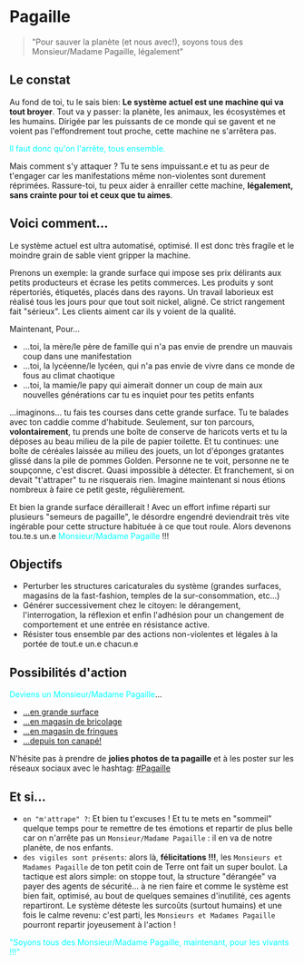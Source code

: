 # Pagaille

> "Pour sauver la planète (et nous avec!), soyons tous des Monsieur/Madame Pagaille, légalement"

## Le constat

Au fond de toi, tu le sais bien: **Le système actuel est une machine qui va tout broyer**. Tout va y passer: la planète, les animaux, les écosystèmes et les humains.
Dirigée par les puissants de ce monde qui se gavent et ne voient pas l'effondrement tout proche, cette machine ne s'arrêtera pas.

<span style="color:cyan">Il faut donc qu'on l'arrête, tous ensemble.</span>

Mais comment s'y attaquer ? Tu te sens impuissant.e et tu as peur de t'engager car les manifestations même non-violentes sont durement réprimées. Rassure-toi, tu peux aider à enrailler cette machine, **légalement, sans crainte pour toi et ceux que tu aimes**.

## Voici comment...

Le système actuel est ultra automatisé, optimisé. Il est donc très fragile et le moindre grain de sable vient gripper la machine.

Prenons un exemple: la grande surface qui impose ses prix délirants aux petits producteurs et écrase les petits commerces. Les produits y sont répertoriés, étiquetés, placés dans des rayons. Un travail laborieux est réalisé tous les jours pour que tout soit nickel, aligné. Ce strict rangement fait "sérieux". Les clients aiment car ils y voient de la qualité.

Maintenant, Pour...
 - ...toi, la mère/le père de famille qui n'a pas envie de prendre un mauvais coup dans une manifestation
 - ...toi, la lycéenne/le lycéen, qui n'a pas envie de vivre dans ce monde de fous au climat chaotique
 - ...toi, la mamie/le papy qui aimerait donner un coup de main aux nouvelles générations car tu es inquiet pour tes petits enfants
  
...imaginons... tu fais tes courses dans cette grande surface. Tu te balades avec ton caddie comme d'habitude. Seulement, sur ton parcours, **volontairement**, tu prends une boîte de conserve de haricots verts et tu la déposes au beau milieu de la pile de papier toilette. Et tu continues: une boîte de céréales laissée au milieu des jouets, un lot d'éponges gratantes glissé dans la pile de pommes Golden.
Personne ne te voit, personne ne te soupçonne, c'est discret. Quasi impossible à détecter. Et franchement, si on devait "t'attraper" tu ne risquerais rien. 
Imagine maintenant si nous étions nombreux à faire ce petit geste, régulièrement.

Et bien la grande surface déraillerait ! Avec un effort infime réparti sur plusieurs "semeurs de pagaille", le désordre engendré deviendrait très vite ingérable pour cette structure habituée à ce que tout roule. Alors devenons tou.te.s un.e <span style="color:cyan">Monsieur/Madame Pagaille</span> !!! 

## Objectifs

- Perturber les structures caricaturales du système (grandes surfaces, magasins de la fast-fashion, temples de la sur-consommation, etc...)
- Générer successivement chez le citoyen: le dérangement, l'interrogation, la réflexion et enfin l'adhésion pour un changement de comportement et une entrée en résistance active.
- Résister tous ensemble par des actions non-violentes et légales à la portée de tout.e un.e chacun.e

## Possibilités d'action

<span style="color:cyan">Deviens un Monsieur/Madame Pagaille</span>...

- [...en grande surface](GRANDE_SURFACE.md)
- [...en magasin de bricolage](MAGASIN_BRICOLAGE.md)
- [...en magasin de fringues](MAGASIN_FRINGUES.md)
- [...depuis ton canapé!](MAGASIN_EN_LIGNE.md)

N'hésite pas à prendre de **jolies photos de ta pagaille** et à les poster sur les réseaux sociaux avec le hashtag: [#Pagaille](https://twitter.com/search?q=%23pagaille&src=typed_query)

## Et si...

- `on "m'attrape" ?`: Et bien tu t'excuses ! Et tu te mets en "sommeil" quelque temps pour te remettre de tes émotions et repartir de plus belle car on n'arrête pas un `Monsieur/Madame Pagaille` : il en va de notre planète, de nos enfants.
- `des vigiles sont présents`: alors là, **félicitations !!!**, les `Monsieurs et Madames Pagaille` de ton petit coin de Terre ont fait un super boulot. La tactique est alors simple: on stoppe tout, la structure "dérangée" va payer des agents de sécurité... à ne rien faire et comme le système est bien fait, optimisé, au bout de quelques semaines d'inutilité, ces agents repartiront. Le système déteste les surcoûts (surtout humains) et une fois le calme revenu: c'est parti, les `Monsieurs et Madames Pagaille` pourront repartir joyeusement à l'action !

<span style="color:cyan">"Soyons tous des Monsieur/Madame Pagaille, maintenant, pour les vivants !!!"</span>